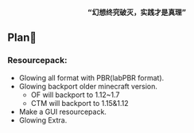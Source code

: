 <h3 align="center">

      “幻想终究破灭，实践才是真理”
</h3>

## Plan📅
### Resourcepack:
- Glowing all format with PBR(labPBR format).
- Glowing backport older minecraft version.
  - OF will backport to 1.12~1.7
  - CTM will backport to 1.15&1.12
- Make a GUI resourcepack.
- Glowing Extra.
